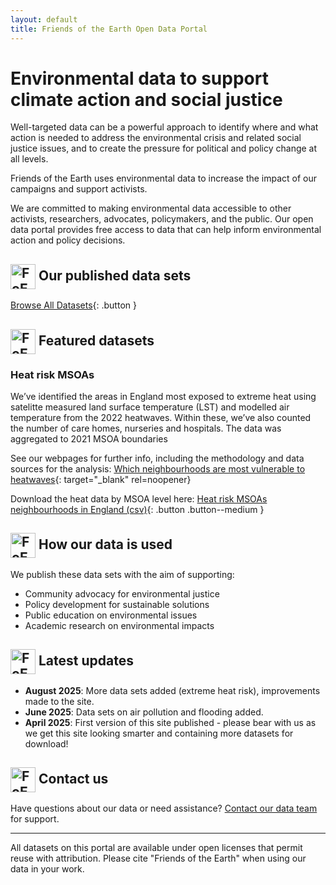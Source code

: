 ```yaml
---
layout: default
title: Friends of the Earth Open Data Portal
---
```


# Environmental data to support climate action and social justice

Well-targeted data can be a powerful approach to identify where and what action is needed to address the environmental crisis and related social justice issues, and to create the pressure for political and policy change at all levels. 

Friends of the Earth uses environmental data to increase the impact of our campaigns and support activists. 

We are committed to making environmental data accessible to other activists, researchers, advocates, policymakers, and the public. Our open data portal provides free access to data that can help inform environmental action and policy decisions.


<!-- ## GET STARTED HEADING WITH ICON -->
<h2>
  <img src="/assets/images/Watch_Transparent_green.png"
       alt="FoE Watch"
       height="40"
       align="absmiddle">   <!-- keeps it centred on the text baseline -->
  Our published data sets
</h2>

[Browse All Datasets](/datasets){: .button }  <!-- [Explore Interactive Maps](/maps){: .button }  [Learn About Our Methods](/methodology){: .button } -->

<!-- ## Featured datasets HEADING WITH ICON -->
<h2>
  <img src="/assets/images/Watch_Transparent_green.png"
       alt="FoE Watch"
       height="40"
       align="absmiddle">   <!-- keeps it centred on the text baseline -->
  Featured datasets
</h2>

### Heat risk MSOAs

We’ve identified the areas in England most exposed to extreme heat using satelitte measured land surface temperature (LST) and modelled air temperature from the 2022 heatwaves. Within these, we’ve also counted the number of care homes, nurseries and hospitals. The data was aggregated to 2021 MSOA boundaries

See our webpages for further info, including the methodology and data sources for the analysis:
[Which neighbourhoods are most vulnerable to heatwaves](https://policy.friendsoftheearth.uk/insight/which-neighbourhoods-are-most-vulnerable-heatwaves){: target="_blank" rel=noopener}
   
Download the heat data by MSOA level here: [Heat risk MSOAs neighbourhoods in England (csv)](/datasets/heat/heat-risk-MSOA21.csv){: .button .button--medium }

<!-- ## HOW OUR DATA IS USED HEADING WITH ICON -->
<h2>
  <img src="/assets/images/Watch_Transparent_green.png"
       alt="FoE Watch"
       height="40"
       align="absmiddle">   <!-- keeps it centred on the text baseline -->
  How our data is used
</h2>

We publish these data sets with the aim of supporting:
- Community advocacy for environmental justice
- Policy development for sustainable solutions
- Public education on environmental issues
- Academic research on environmental impacts

<!-- ## LATEST UPDATES HEADING WITH ICON -->
<h2>
  <img src="/assets/images/Watch_Transparent_green.png"
       alt="FoE Watch"
       height="40"
       align="absmiddle">   <!-- keeps it centred on the text baseline -->
  Latest updates
</h2>

- **August 2025**: More data sets added (extreme heat risk), improvements made to the site.
- **June 2025**: Data sets on air pollution and flooding added.
- **April 2025**: First version of this site published - please bear with us as we get this site looking smarter and containing more datasets for download!

<!-- Contact us HEADING WITH ICON -->
<h2>
  <img src="/assets/images/Watch_Transparent_green.png"
       alt="FoE Watch"
       height="40"
       align="absmiddle">   <!-- keeps it centred on the text baseline -->
  Contact us
</h2>

Have questions about our data or need assistance? [Contact our data team](mailto:data@foe.co.uk) for support.

---

<div class="footer-note">
All datasets on this portal are available under open licenses that permit reuse with attribution. Please cite "Friends of the Earth" when using our data in your work.
</div>
